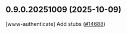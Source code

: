 ## 0.9.0.20251009 (2025-10-09)

[www-authenticate] Add stubs ([#14688](https://github.com/python/typeshed/pull/14688))

